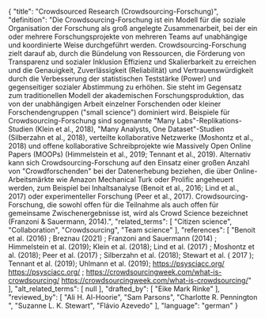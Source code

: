 {
    "title": "Crowdsourced Research (Crowdsourcing-Forschung)",
    "definition": "Die Crowdsourcing-Forschung ist ein Modell für die soziale Organisation der Forschung als groß angelegte Zusammenarbeit, bei der ein oder mehrere Forschungsprojekte von mehreren Teams auf unabhängige und koordinierte Weise durchgeführt werden. Crowdsourcing-Forschung zielt darauf ab, durch die Bündelung von Ressourcen, die Förderung von Transparenz und sozialer Inklusion Effizienz und Skalierbarkeit zu erreichen und die Genauigkeit, Zuverlässigkeit (Reliabilität) und Vertrauenswürdigkeit durch die Verbesserung der statistischen Teststärke (Power) und gegenseitiger sozialer Abstimmung zu erhöhen. Sie steht im Gegensatz zum traditionellen Modell der akademischen Forschungsproduktion, das von der unabhängigen Arbeit einzelner Forschenden oder kleiner Forschendengruppen (\"small science\") dominiert wird. Beispiele für Crowdsourcing-Forschung sind sogenannte \"Many Labs\"-Replikations-Studien (Klein et al., 2018), \"Many Analysts, One Dataset\"-Studien (Silberzahn et al., 2018), verteilte kollaborative Netzwerke (Moshontz et al., 2018) und offene kollaborative Schreibprojekte wie Massively Open Online Papers (MOOPs) (Himmelstein et al., 2019; Tennant et al., 2019). Alternativ kann sich Crowdsourcing-Forschung auf den Einsatz einer großen Anzahl von \"Crowdforschenden\" bei der Datenerhebung beziehen, die über Online-Arbeitsmärkte wie Amazon Mechanical Turk oder Prolific angeheuert werden, zum Beispiel bei Inhaltsanalyse (Benoit et al., 2016; Lind et al., 2017) oder experimenteller Forschung (Peer et al., 2017). Crowdsourcing-Forschung, die sowohl offen für die Teilnahme als auch offen für gemeinsame Zwischenergebnisse ist, wird als Crowd Science bezeichnet (Franzoni & Sauermann, 2014).",
    "related_terms": [
        "Citizen science",
        "Collaboration",
        "Crowdsourcing",
        "Team science"
    ],
    "references": [
        "Benoit et al. (2016) ; Breznau (2021) ;  Franzoni and Sauermann (2014) ; Himmelstein et al. (2019); Klein et al. (2018); Lind et al. (2017) ; Moshontz et al. (2018); Peer et al. (2017) ; Silberzahn et al. (2018); Stewart et al. ( 2017 ); Tennant et al. (2019); Uhlmann et al. (2019); https://psysciacc.org/ https://psysciacc.org/ ; https://crowdsourcingweek.com/what-is-crowdsourcing/ https://crowdsourcingweek.com/what-is-crowdsourcing/"
    ],
    "alt_related_terms": [
        null
    ],
    "drafted_by": [
        "Eike Mark Rinke"
    ],
    "reviewed_by": [
        "Ali H. Al-Hoorie",
        "Sam Parsons",
        "Charlotte R. Pennington ",
        "Suzanne L. K. Stewart",
        "Flávio Azevedo"
    ],
    "language": "german"
}
